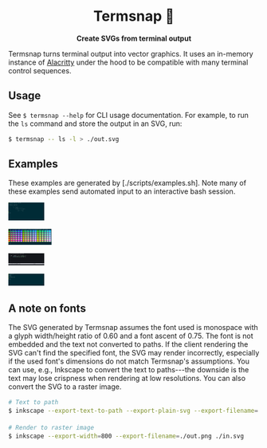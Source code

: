 <div align="center">

# Termsnap 📸

**Create SVGs from terminal output**

</div>

Termsnap turns terminal output into vector graphics. It uses an in-memory
instance of [Alacritty](https://github.com/alacritty/alacritty) under the hood
to be compatible with many terminal control sequences.

## Usage

See `$ termsnap --help` for CLI usage documentation. For example, to run the
`ls` command and store the output in an SVG, run:

```bash
$ termsnap -- ls -l > ./out.svg
```

## Examples

These examples are generated by [./scripts/examples.sh]. Note many of these
examples send automated input to an interactive bash session.

![Termsnap output of the cowsay command saying "hello world"](./media/cow.svg)

![Termsnap output of a dump of indexed terminal colors](./media/colors.svg)

![Termsnap output of example Python code viewed in Neovim](./media/nvim.svg)

![Termsnap output of some tty commands](./media/tty.svg)

## A note on fonts

The SVG generated by Termsnap assumes the font used is monospace with a glyph
width/height ratio of 0.60 and a font ascent of 0.75. The font is not
embedded and the text not converted to paths. If the client rendering the SVG
can't find the specified font, the SVG may render incorrectly, especially if
the used font's dimensions do not match Termsnap's assumptions. You can use,
e.g., Inkscape to convert the text to paths---the downside is the text may lose
crispness when rendering at low resolutions. You can also convert the SVG to a
raster image.

```bash
# Text to path
$ inkscape --export-text-to-path --export-plain-svg --export-filename=./out.svg ./in.svg

# Render to raster image
$ inkscape --export-width=800 --export-filename=./out.png ./in.svg
```
